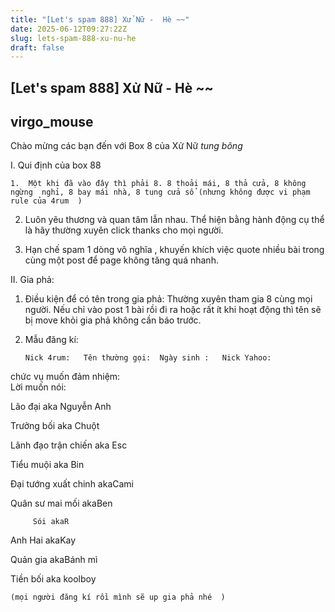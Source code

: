 ```yaml
---
title: "[Let's spam 888] Xử Nữ -  Hè ~~"
date: 2025-06-12T09:27:22Z
slug: lets-spam-888-xu-nu-he
draft: false
---
```


## [Let's spam 888] Xử Nữ -  Hè ~~

## virgo_mouse

Chào mừng các bạn đến với Box 8 của Xử Nữ *tung bông*




        


  I. Qui định của box 88 



    1.  Một khi đã vào đây thì phải 8. 8 thoải mái, 8 thả cửa, 8 không ngừng  nghỉ, 8 bay mái nhà, 8 tung cửa sổ (nhưng không được vi phạm rule của 4rum  ) 

 2.  Luôn yêu thương và quan tâm lẫn nhau. Thể hiện bằng hành động cụ thể là  hãy thường xuyên click thanks cho mọi người.   

3. Hạn chế spam 1 dòng vô nghĩa , khuyến khích việc quote nhiều bài trong cùng một post để page không tăng quá nhanh. 


  II. Gia phả: 


1.  Điều kiện để có tên trong gia phả: Thường xuyên tham gia 8 cùng mọi  người. Nếu chỉ vào post 1 bài rồi đi ra hoặc rất ít khi hoạt động thì  tên sẽ bị move khỏi gia phả không cần báo trước.  


 2. Mẫu đăng kí: 


 
	
		
		Nick 4rum:   Tên thường gọi:  Ngày sinh :   Nick Yahoo:   
chức vụ muốn đảm nhiệm:   
 Lời muốn nói:  
  
	 
Lão đại aka Nguyễn Anh 


Trưởng bối aka Chuột 


Lãnh đạo trận chiến aka Esc 

Tiểu muội aka Bin 

Đại tướng xuất chinh akaCami 


Quân sư mai mối akaBen 

         Sói akaR 

Anh Hai akaKay 


Quản gia akaBánh mì

Tiền bối aka koolboy 












    (mọi người đăng kí rồi mình sẽ up gia phả nhé  )